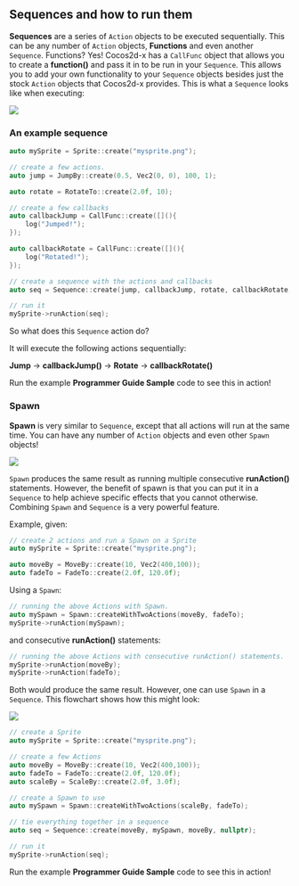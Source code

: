## Sequences and how to run them
__Sequences__ are a series of `Action` objects to be executed sequentially. This can
be any number of `Action` objects, __Functions__ and even another `Sequence`.
Functions? Yes! Cocos2d-x has a `CallFunc` object that allows you to create a
__function()__ and pass it in to be run in your `Sequence`. This allows you to add
your own functionality to your `Sequence` objects besides just the stock `Action`
objects that Cocos2d-x provides. This is what a `Sequence` looks like when executing:

![](actions-img/sequence.png "")

### An example sequence

```cpp
auto mySprite = Sprite::create("mysprite.png");

// create a few actions.
auto jump = JumpBy::create(0.5, Vec2(0, 0), 100, 1);

auto rotate = RotateTo::create(2.0f, 10);

// create a few callbacks
auto callbackJump = CallFunc::create([](){
    log("Jumped!");
});

auto callbackRotate = CallFunc::create([](){
    log("Rotated!");
});

// create a sequence with the actions and callbacks
auto seq = Sequence::create(jump, callbackJump, rotate, callbackRotate, nullptr);

// run it
mySprite->runAction(seq);
```

So what does this `Sequence` action do?

It will execute the following actions sequentially:

__Jump__ -> __callbackJump()__ -> __Rotate__ -> __callbackRotate()__

Run the example __Programmer Guide Sample__ code to see this in action!

### Spawn
__Spawn__ is very similar to `Sequence`, except that all actions will run at the same
time. You can have any number of `Action` objects and even other `Spawn` objects!

![](actions-img/spawn.png "")

`Spawn` produces the same result as running multiple consecutive __runAction()__
statements. However, the benefit of spawn is that you can put it in a `Sequence`
to help achieve specific effects that you cannot otherwise. Combining `Spawn` and
`Sequence` is a very powerful feature.

Example, given:

```cpp
// create 2 actions and run a Spawn on a Sprite
auto mySprite = Sprite::create("mysprite.png");

auto moveBy = MoveBy::create(10, Vec2(400,100));
auto fadeTo = FadeTo::create(2.0f, 120.0f);
```

Using a `Spawn`:

```cpp
// running the above Actions with Spawn.
auto mySpawn = Spawn::createWithTwoActions(moveBy, fadeTo);
mySprite->runAction(mySpawn);
```

and consecutive __runAction()__ statements:

```cpp
// running the above Actions with consecutive runAction() statements.
mySprite->runAction(moveBy);
mySprite->runAction(fadeTo);
```

Both would produce the same result. However, one can use `Spawn` in a `Sequence`.
This flowchart shows how this might look:

![](actions-img/spawn_in_a_sequence.png "")

```cpp
// create a Sprite
auto mySprite = Sprite::create("mysprite.png");

// create a few Actions
auto moveBy = MoveBy::create(10, Vec2(400,100));
auto fadeTo = FadeTo::create(2.0f, 120.0f);
auto scaleBy = ScaleBy::create(2.0f, 3.0f);

// create a Spawn to use
auto mySpawn = Spawn::createWithTwoActions(scaleBy, fadeTo);

// tie everything together in a sequence
auto seq = Sequence::create(moveBy, mySpawn, moveBy, nullptr);

// run it
mySprite->runAction(seq);
```

Run the example __Programmer Guide Sample__ code to see this in action!
